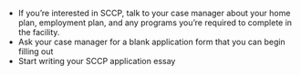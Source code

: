 - If you’re interested in SCCP, talk to your case manager about your home plan, employment plan, and any programs you’re required to complete in the facility.
- Ask your case manager for a blank application form that you can begin filling out
- Start writing your SCCP application essay
